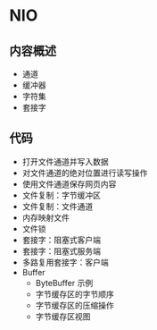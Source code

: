 #   NIO

##  内容概述
-   通道
-   缓冲器
-   字符集
-   套接字



##  代码
-   打开文件通道并写入数据
-   对文件通道的绝对位置进行读写操作
-   使用文件通道保存网页内容
-   文件复制：字节缓冲区
-   文件复制：文件通道
-   内存映射文件
-   文件锁
-   套接字：阻塞式客户端
-   套接字：阻塞式服务端
-   多路复用套接字：客户端
-   Buffer
    -   ByteBuffer 示例
    -   字节缓存区的字节顺序
    -   字节缓存区的压缩操作
    -   字节缓存区视图